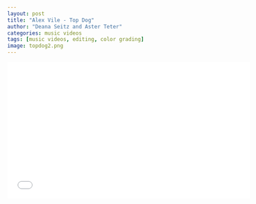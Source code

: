 ```yaml
---
layout: post
title: "Alex Vile - Top Dog"
author: "Deana Seitz and Aster Teter"
categories: music videos
tags: [music videos, editing, color grading]
image: topdog2.png
---
```


<iframe width="560" height="315" src="//www.youtube-nocookie.com/embed/qFm1JF9a1s0" title="YouTube video player" frameborder="0" allow="accelerometer; autoplay; clipboard-write; encrypted-media; gyroscope; picture-in-picture" allowfullscreen></iframe>
